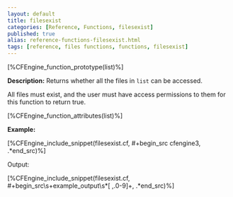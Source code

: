 ```yaml
---
layout: default
title: filesexist
categories: [Reference, Functions, filesexist]
published: true
alias: reference-functions-filesexist.html
tags: [reference, files functions, functions, filesexist]
---
```


[%CFEngine_function_prototype(list)%]

**Description:** Returns whether all the files in `list` can be accessed.

All files must exist, and the user must have access permissions to them for 
this function to return true.

[%CFEngine_function_attributes(list)%]

**Example:**

[%CFEngine_include_snippet(filesexist.cf, #\+begin_src cfengine3, .*end_src)%]

Output:

[%CFEngine_include_snippet(filesexist.cf, #\+begin_src\s+example_output\s*[ ,.0-9]+, .*end_src)%]
